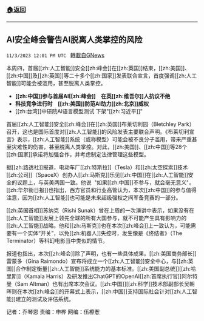 ###  [:house:返回](README.md)
---


## AI安全峰会警告AI脱离人类掌控的风险
`11/3/2023 12:01 PM UTC ` [轉載自GNews](https://gnews.org/articles/1918981)

本周四，首届[[zh:人工智能]]安全[[zh:峰会]]在[[zh:英国]]结束，[[zh:美国]]、[[zh:中国]]及[[zh:英国]]等二十多个[[zh:国家]]发表联合宣言，首度强调[[zh:人工智能]]可能会被滥用，甚至脱离人类掌控。
* **[[zh:中国]]参与首届AI[[zh:峰会]]　在英[[zh:维吾尔]]人抗议不绝**
* **科技竞争进行时　[[zh:美国]]防范AI助力[[zh:北京]]威权**
* [[zh:台湾]]中研院AI语言模型测试 下架"[[zh:习近平]]"

首届[[zh:人工智能]]安全[[zh:峰会]]在[[zh:英国]]布莱切利园（Bletchley  Park）召开，这也是国际首度对[[zh:人工智能]]的风险发表主要联合声明。《布莱切利宣言》表示，[[zh:人工智能]]系统（或称模型）可能会被不良分子滥用，带来严重甚至灾难性的伤害，甚至脱离人类掌控。对此，[[zh:美国]]、[[zh:中国]]等28个[[zh:国家]]承诺将加强合作，并考虑制定法律管理这些模型。

据[[zh:路透社]]报道，电动车厂[[zh:特斯拉]]（Tesla）和[[zh:太空探索]]技术[[zh:公司]]（SpaceX）创办人[[zh:马斯克]]乐见[[zh:中国]]在[[zh:人工智能]]安全的议题上，与英美两国一致。他说〝如果[[zh:中国]]不参与，就会毫无意义〞。[[zh:华尔街日报]]也指出，西方官员和行业高管认为，本次[[zh:中国]]的参与值得注意，因为[[zh:人工智能]]也可能是未来超级强权之间军备竞赛的一部分。

[[zh:英国首相]]苏纳克（Rishi Sunak）曾在上周的一次演讲中表示，如果没有在[[zh:人工智能]]发展上领先全球的所有大国参与，就不可能产生具有影响力的[[zh:人工智能]]战略。他和[[zh:马斯克]]也在本次[[zh:峰会]]上一致认为，可能需要有一个实体“开关”，以免[[zh:机器人]]失控时，发生像是《终结者》（The Terminator）等科幻电影当中类似的情节。

报道也指出，本次[[zh:峰会]]除了声明，也有一些具体成果。[[zh:美国商务部长]]雷蒙多（Gina Raimondo）宣布将成立一个[[zh:人工智能]]安全中心，与[[zh:英国]]合作制定衡量[[zh:人工智能]]系统能力的基本标准。[[zh:美国副总统]][[zh:哈里斯]]（Kamala Harris）及研发推出ChatGPT的OpenAI[[zh:首席执行官]]阿尔特曼（Sam Altman）也有出席本次会议。[[zh:中国]][[zh:科学]]技术部副部长吴朝晖则在本次[[zh:峰会]]的开幕式上表示，[[zh:中国]]支持国际社会针对[[zh:人工智能]]建立的测试及评估系统。

记者：乔琴恩    责编：申桦     网编：伍檫愙
